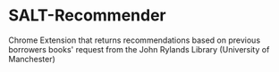 SALT-Recommender
================

Chrome Extension that returns recommendations based on previous borrowers books' request from the John Rylands Library (University of Manchester)